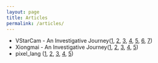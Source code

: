 ```yaml
---
layout: page
title: Articles
permalink: /articles/
---
```


 * VStarCam - An Investigative Journey([1](/vstarcam/1), [2](/vstarcam/2), [3](/vstarcam/3), [4](/vstarcam/4), [5](/vstarcam/5), [6](/vstarcam/6), [7](/vstarcam/7))
 * Xiongmai - An Investigative Journey([1](/xiongmai/1), [2](/xiongmai/2), [3](/xiongmai/3), [4](/xiongmai/4), [5](/xiongmai/5))
 * pixel_lang ([1](/pixellang/1), [2](/pixellang/2), [3](/pixellang/3), [4](/pixellang/4), [5](/pixellang/5))